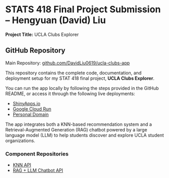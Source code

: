 # STATS 418 Final Project Submission – Hengyuan (David) Liu

**Project Title:** UCLA Clubs Explorer

## GitHub Repository

Main Repository: [github.com/DavidLiu0619/ucla-clubs-app](https://github.com/DavidLiu0619/ucla-clubs-app)

This repository contains the complete code, documentation, and deployment setup for my STAT 418 final project, **UCLA Clubs Explorer**.

You can run the app locally by following the steps provided in the GitHub README, or access it through the following live deployments:

- [ShinyApps.io](https://hengyuanliu.shinyapps.io/uclaclubs/)
- [Google Cloud Run](https://ucla-clubs-app-980752141572.us-west1.run.app)
- [Personal Domain](https://uclaclubs.hyl.gd.edu.kg/)

The app integrates both a KNN-based recommendation system and a Retrieval-Augmented Generation (RAG) chatbot powered by a large language model (LLM) to help students discover and explore UCLA student organizations.

### Component Repositories

- [KNN API](https://github.com/DavidLiu0619/ucla-clubs-knn-api)  
- [RAG + LLM Chatbot API](https://github.com/DavidLiu0619/ucla-clubs-rag-api)
